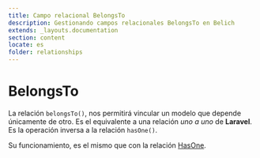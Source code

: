 ```yaml
---
title: Campo relacional BelongsTo
description: Gestionando campos relacionales BelongsTo en Belich
extends: _layouts.documentation
section: content
locate: es
folder: relationships
---
```


# BelongsTo

La relación `belongsTo()`, nos permitirá vincular un modelo que depende únicamente de otro. Es el equivalente a una relación *uno a uno* de **Laravel**. Es la operación inversa a la relación `hasOne()`.

Su funcionamiento, es el mismo que con la relación [HasOne](hasOne).
